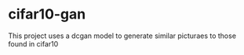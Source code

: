 # cifar10-gan
This project uses a dcgan model to generate similar picturaes to those found in cifar10
